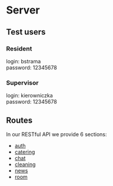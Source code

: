 # Server
## Test users
### Resident
login: bstrama  
password: 12345678
### Supervisor
login: kierowniczka  
password: 12345678

## Routes
In our RESTful API we provide 6 sections:
- [auth](./docs/auth.md)
- [catering](./docs/catering.md)
- [chat](./docs/chat.md)
- [cleaning](./docs/cleaning.md)
- [news](./docs/news.md)
- [room](./docs/room.md)
